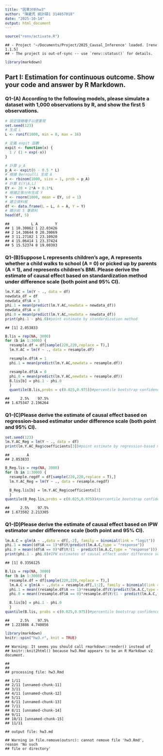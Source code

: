 ```yaml
---
title: "因果分析hw3"
author: "陳葳芃 統計碩1 314657018"
date: "2025-10-14"
output: html_document
---
```



``` r
source("renv/activate.R")
```

```
## - Project '~/Documents/Project/2025_Causal_Inference' loaded. [renv 1.1.5]
## - The project is out-of-sync -- use `renv::status()` for details.
```

``` r
library(markdown)
```

## Part I: Estimation for continuous outcome. Show your code and answer by R Markdown.
### Q1-(A) According to the following models, please simulate a dataset with 1,000 observations by R, and show the first 5 observations.


``` r
# 設定隨機種子以便重現
set.seed(123)
# 生成 L
L <- runif(1000, min = 8, max = 16)

# 定義 expit 函數
expit <- function(x) {
  1 / (1 + exp(-x))
}

# 計算 p_A
p_A <- expit(6 - 0.5 * L)
# 根據 Bernoulli 生成 A
A <- rbinom(1000, size = 1, prob = p_A)
# 計算 E[Y|A,L]
EY <- 20 + 2*A + 0.1*L
# 根據正態分布生成 Y
Y <- rnorm(1000, mean = EY, sd = 1)
# 建立資料框
df <- data.frame(L = L, A = A, Y = Y)
# 顯示前 5 筆資料
head(df, 5)
```

```
##          L A        Y
## 1 10.30062 1 22.03426
## 2 14.30644 0 20.39069
## 3 11.27182 1 23.10920
## 4 15.06414 1 23.37424
## 5 15.52374 0 19.00303
```

### Q1-(B)Suppose L represents children’s age, A represents whether a child walks to school (A = 0) or picked up by parents (A = 1), and  represents children’s BMI. Please derive the estimate of causal effect based on standardization method under difference scale (both point and 95% CI).


``` r
lm.Y.AC = lm(Y ~ ., data = df)
newdata_df = df
newdata_df$A = 1
phi.1 = mean(predict(lm.Y.AC,newdata = newdata_df))
newdata_df$A = 0
phi.0 = mean(predict(lm.Y.AC,newdata = newdata_df))
print(phi.1 - phi.0)#point estimate by standardization method
```

```
## [1] 2.053833
```

``` r
B.lis = rep(NA, 3000)
for (b in 1:3000) {
  resample.df = df[sample(220,220,replace = T),]
  lm.Y.AC = lm(Y ~ ., data = resample.df)

  resample.df$A = 1
  phi.1 = mean(predict(lm.Y.AC,newdata = resample.df))

  resample.df$A = 0
  phi.0 = mean(predict(lm.Y.AC,newdata = resample.df))
  B.lis[b] = phi.1 - phi.0
  }
  quantile(B.lis,probs = c(0.025,0.975))#percentile bootstrap confidence interval of causal effect
```

```
##     2.5%    97.5% 
## 1.675347 2.196264
```

### Q1-(C)Please derive the estimate of causal effect based on regression-based estimator under difference scale (both point and 95% CI).


``` r
set.seed(123)
lm.Y.AC_Reg = lm(Y ~ ., data = df)
print(lm.Y.AC_Reg$coefficients[3])#point estimate by regression-based method
```

```
##        A 
## 2.053833
```

``` r
B_Reg.lis = rep(NA, 3000)
for (b in 1:3000) {
  resample.regdf = df[sample(220,220,replace = T),]
  lm.Y.AC_Reg = lm(Y ~ ., data = resample.regdf)

  B_Reg.lis[b] = lm.Y.AC_Reg$coefficients[3]
  }
quantile(B_Reg.lis,probs = c(0.025,0.975))#percentile bootstrap confidence interval of causal effect
```

```
##     2.5%    97.5% 
## 1.673502 2.213305
```

### Q1-(D)Please derive the estimate of causal effect based on IPW estimator under difference scale (both point and 95% CI).


``` r
lm.A.C = glm(A ~ .,data = df[,-2], family = binomial(link = "logit"))
phi.1 = mean((df$A == 1)*df$Y/predict(lm.A.C,type = "response"))
phi.0 = mean((df$A == 0)*df$Y/(1 - predict(lm.A.C,type = "response")))
print(phi.1 - phi.0)#IPW estimates of causal effect under difference scale
```

```
## [1] 0.3356125
```

``` r
B.lis = rep(NA, 3000)
for (b in 1:3000) {
  resample.df = df[sample(220,220,replace = T),]
  lm.A.C = glm(A ~ .,data = resample.df[,1:2], family = binomial(link = "logit"))
  phi.1 = mean((resample.df$A == 1)*resample.df$Y/predict(lm.A.C,type = "response"))
  phi.0 = mean((resample.df$A == 0)*resample.df$Y/(1 - predict(lm.A.C,type = "response")))

  B.lis[b] = phi.1 - phi.0
  }
quantile(B.lis, probs = c(0.025,0.975))#percentile bootstrap confidence interval of causal effect
```

```
##     2.5%    97.5% 
## 1.223886 4.740056
```

``` r
library(markdown)
knitr::spin("hw3.r", knit = TRUE)
```

```
## Warning: It seems you should call rmarkdown::render() instead of
## knitr::knit2html() because hw3.Rmd appears to be an R Markdown v2 document.
```

```
## 
## 
## processing file: hw3.Rmd
```

```
## 1/11                   
## 2/11 [unnamed-chunk-11]
## 3/11                   
## 4/11 [unnamed-chunk-12]
## 5/11                   
## 6/11 [unnamed-chunk-13]
## 7/11                   
## 8/11 [unnamed-chunk-14]
## 9/11                   
## 10/11 [unnamed-chunk-15]
## 11/11
```

```
## output file: hw3.md
```

```
## Warning in file.remove(outsrc): cannot remove file 'hw3.Rmd', reason 'No such
## file or directory'
```

